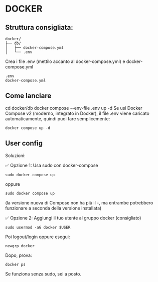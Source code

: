 # DOCKER

## Struttura consigliata:


```
docker/
├── db/
│   ├── docker-compose.yml
│   └── .env
```

Crea i file .env (mettilo accanto al docker-compose.yml) e docker-compose.yml

```
.env 
docker-compose.yml
```

## Come lanciare

cd docker/db
docker compose --env-file .env up -d
Se usi Docker Compose v2 (moderno, integrato in Docker), il file .env viene caricato automaticamente, quindi puoi fare semplicemente:

```
docker compose up -d
```

## User config
Soluzioni:

✅ Opzione 1: Usa sudo con docker-compose

```
sudo docker-compose up
```

oppure

```
sudo docker compose up
```
(la versione nuova di Compose non ha più il -, ma entrambe potrebbero funzionare a seconda della versione installata)

✅ Opzione 2: Aggiungi il tuo utente al gruppo docker (consigliato)

```
sudo usermod -aG docker $USER
```

Poi logout/login oppure esegui:

```
newgrp docker
```
Dopo, prova:

```
docker ps
```
Se funziona senza sudo, sei a posto.
